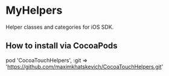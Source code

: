 MyHelpers
===

Helper classes and categories for iOS SDK.

How to install via CocoaPods
---

pod 'CocoaTouchHelpers', :git => 'https://github.com/maximkhatskevich/CocoaTouchHelpers.git'
